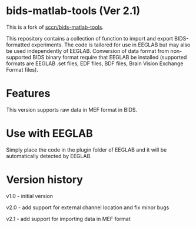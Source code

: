 # bids-matlab-tools (Ver 2.1)

This is a fork of [sccn/bids-matlab-tools](https://github.com/sccn/bids-matlab-tools).

This repository contains a collection of function to import and export BIDS-formatted experiments.
The code is tailored for use in EEGLAB but may also be used independently of EEGLAB.
Conversion of data format from non-supported BIDS binary format require that EEGLAB be installed (supported formats are EEGLAB .set files, EDF files, BDF files, Brain Vision Exchange Format files).

# Features

This version supports raw data in MEF format in BIDS.

# Use with EEGLAB

Simply place the code in the plugin folder of EEGLAB and it will be automatically detected by EEGLAB.

# Version history

v1.0 - initial version

v2.0 - add support for external channel location and fix minor bugs

v2.1 - add support for importing data in MEF format
